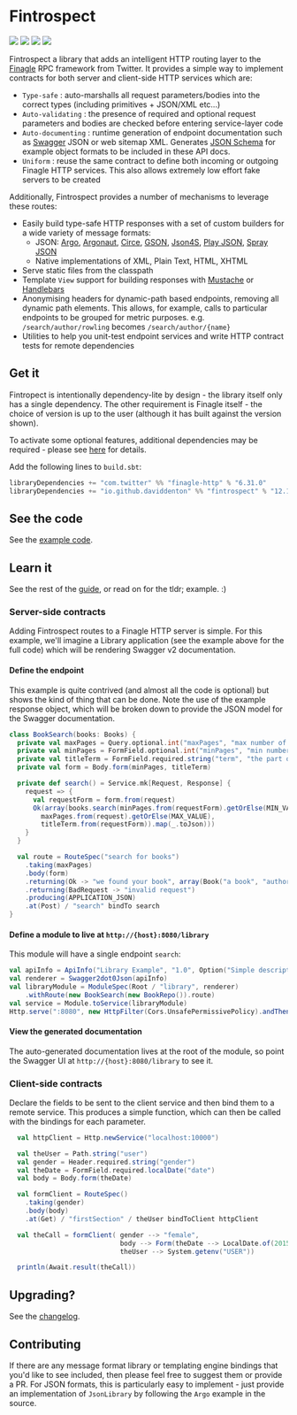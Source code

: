 <h1 class="githubonly">Fintrospect</h1>
<a class="githubonly" href="https://travis-ci.org/daviddenton/fintrospect" target="_top"><img src="https://travis-ci.org/daviddenton/fintrospect.svg?branch=master"/></a>
<a class="githubonly" href="https://coveralls.io/github/daviddenton/fintrospect?branch=master" target="_top"><img src="https://coveralls.io/repos/daviddenton/fintrospect/badge.svg?branch=master"/></a>
<a class="githubonly" href="https://bintray.com/daviddenton/maven/fintrospect/_latestVersion" target="_top"><img src="https://api.bintray.com/packages/daviddenton/maven/fintrospect/images/download.svg"/></a>
<a class="githubonly" href="https://bintray.com/daviddenton/maven/fintrospect/view?source=watch" target="_top"><img src="https://www.bintray.com/docs/images/bintray_badge_color.png"/></a>

Fintrospect a library that adds an intelligent HTTP routing layer to the 
<a href="http://twitter.github.io/finagle/" target="_top">Finagle</a> RPC framework from Twitter. It provides a simple way to 
implement contracts for both server and client-side HTTP services which are:

- ```Type-safe``` : auto-marshalls all request parameters/bodies into the correct types (including primitives + JSON/XML etc...)
- ```Auto-validating``` : the presence of required and optional request parameters and bodies are checked before entering service-layer code
- ```Auto-documenting``` : runtime generation of endpoint documentation such as <a href="http://swagger.io/" target="_top">Swagger</a> JSON or web sitemap XML. 
Generates <a href="http://json-schema.org/" target="_top">JSON Schema</a> for example object formats to be included in these API docs.
- ```Uniform``` : reuse the same contract to define both incoming or outgoing Finagle HTTP services. This also allows extremely low effort fake servers to be created

Additionally, Fintrospect provides a number of mechanisms to leverage these routes:

- Easily build type-safe HTTP responses with a set of custom builders for a wide variety of message formats:
  - JSON: <a href="http://argo.sourceforge.net/" target="_top">Argo</a>, <a href="http://argonaut.io/" target="_top">Argonaut</a>, <a href="https://github.com/travisbrown/circe" target="_top">Circe</a>, <a href="https://github.com/google/gson" 
  target="_top">GSON</a>, <a href="http://json4s.org/" target="_top">Json4S</a>, <a href="https://github.com/google/gson" target="_top">Play JSON</a>, <a href="https://github.com/google/gson" target="_top">Spray JSON</a>
  - Native implementations of XML, Plain Text, HTML, XHTML
- Serve static files from the classpath
- Template ```View``` support for building responses with <a href="http://mustache.github.io/" target="_top">Mustache</a> or <a href="http://handlebarsjs.com" target="_top">Handlebars</a>
- Anonymising headers for dynamic-path based endpoints, removing all dynamic path elements. This allows, for example, calls to particular endpoints to be grouped for metric purposes. e.g. 
```/search/author/rowling``` becomes ```/search/author/{name}```
- Utilities to help you unit-test endpoint services and write HTTP contract tests for remote dependencies 

## Get it
Fintropect is intentionally dependency-lite by design - the library itself only has a single dependency. The other requirement is Finagle
itself - the choice of version is up to the user (although it has built against the version shown). 

To activate some optional features, additional dependencies may be required - please see <a href="http://fintrospect.io/installation">here</a> for details.

Add the following lines to ```build.sbt```:

```scala
libraryDependencies += "com.twitter" %% "finagle-http" % "6.31.0"
libraryDependencies += "io.github.daviddenton" %% "fintrospect" % "12.1.0"
```

## See the code
See the <a href="https://github.com/daviddenton/fintrospect/tree/master/src/test/scala/examples/full" target="_top">example code</a>.

## Learn it
See the rest of the <a href="http://fintrospect.io/" target="_top">guide</a>, or read on for the tldr; example. :)

### Server-side contracts
Adding Fintrospect routes to a Finagle HTTP server is simple. For this example, we'll imagine a Library application (see the example 
above for the full code) which will be rendering Swagger v2 documentation.

#### Define the endpoint
This example is quite contrived (and almost all the code is optional) but shows the kind of thing that can be done. Note the use of the 
example response object, which will be broken down to provide the JSON model for the Swagger documentation. 

```scala
class BookSearch(books: Books) {
  private val maxPages = Query.optional.int("maxPages", "max number of pages in book")
  private val minPages = FormField.optional.int("minPages", "min number of pages in book")
  private val titleTerm = FormField.required.string("term", "the part of the title to look for")
  private val form = Body.form(minPages, titleTerm)

  private def search() = Service.mk[Request, Response] { 
    request => {
      val requestForm = form.from(request)
      Ok(array(books.search(minPages.from(requestForm).getOrElse(MIN_VALUE),
        maxPages.from(request).getOrElse(MAX_VALUE),
        titleTerm.from(requestForm)).map(_.toJson)))
    }
  }

  val route = RouteSpec("search for books")
    .taking(maxPages)
    .body(form)
    .returning(Ok -> "we found your book", array(Book("a book", "authorName", 99).toJson))
    .returning(BadRequest -> "invalid request")
    .producing(APPLICATION_JSON)
    .at(Post) / "search" bindTo search
}
```

#### Define a module to live at ```http://{host}:8080/library```
This module will have a single endpoint ```search```:

```scala
val apiInfo = ApiInfo("Library Example", "1.0", Option("Simple description"))
val renderer = Swagger2dot0Json(apiInfo) 
val libraryModule = ModuleSpec(Root / "library", renderer)
    .withRoute(new BookSearch(new BookRepo()).route)
val service = Module.toService(libraryModule)
Http.serve(":8080", new HttpFilter(Cors.UnsafePermissivePolicy).andThen(service)) 
```

#### View the generated documentation
The auto-generated documentation lives at the root of the module, so point the Swagger UI at ```http://{host}:8080/library``` to see it.

### Client-side contracts
Declare the fields to be sent to the client service and then bind them to a remote service. This produces a simple function, which can 
then be called with the bindings for each parameter.
```scala
  val httpClient = Http.newService("localhost:10000")

  val theUser = Path.string("user")
  val gender = Header.required.string("gender")
  val theDate = FormField.required.localDate("date")
  val body = Body.form(theDate)

  val formClient = RouteSpec()
    .taking(gender)
    .body(body)
    .at(Get) / "firstSection" / theUser bindToClient httpClient

  val theCall = formClient( gender --> "female", 
                            body --> Form(theDate --> LocalDate.of(2015, 1, 1)), 
                            theUser --> System.getenv("USER"))

  println(Await.result(theCall))
```

## Upgrading?
See the <a href="https://github.com/daviddenton/fintrospect/blob/master/CHANGELOG.md" target="_top">changelog</a>.

## Contributing
If there are any message format library or templating engine bindings that you'd like to see included, then please feel free to suggest 
them or provide a PR. For JSON formats, this is particularly easy to implement - just provide an implementation of ```JsonLibrary``` by 
following the ```Argo``` example in the source.
